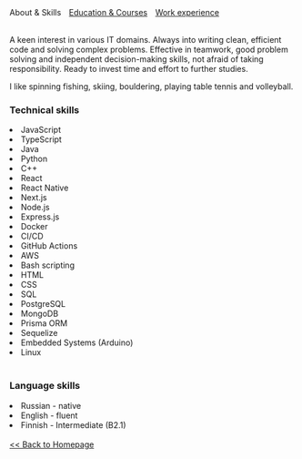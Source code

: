 <html>
    <head>
        <meta charset="UTF-8">
        <style>
            .info {
                margin-right: 10px;
            }
            a {
                text-decoration: underline;
            }
        </style>
    </head>
    <body>
        <span class="info">About & Skills</span>
        <a class="info" href="https://iuloz.github.io/education">Education & Courses</a>
        <a class="info" href="https://iuloz.github.io/experience">Work experience</a>
        <br/><br/>
        <p>
            A keen interest in various IT domains. 
            Always into writing clean, efficient code and solving complex problems. 
            Effective in teamwork, good problem solving and independent decision-making skills, 
            not afraid of taking responsibility. Ready to invest time and effort to further studies.
        </p>
        <p>I like spinning fishing, skiing, bouldering, playing table tennis and volleyball.</p>
        <h3>Technical skills</h3>
            <li>JavaScript</li>
            <li>TypeScript</li>
            <li>Java</li>
            <li>Python</li>
            <li>C++</li>
            <li>React</li>
            <li>React Native</li>
            <li>Next.js</li>
            <li>Node.js</li>
            <li>Express.js</li>
            <li>Docker</li>
            <li>CI/CD</li>
            <li>GitHub Actions</li>
            <li>AWS</li>
            <li>Bash scripting</li>
            <li>HTML</li>
            <li>CSS</li>
            <li>SQL</li>
            <li>PostgreSQL</li>
            <li>MongoDB</li>
            <li>Prisma ORM</li>
            <li>Sequelize</li>
            <li>Embedded Systems (Arduino)</li>
            <li>Linux</li>
        <br/>
        <h3>Language skills</h3>
            <li>Russian - native</li>
            <li>English - fluent</li>
            <li>Finnish - Intermediate (B2.1)</li>
        <br/>
        <a href="https://iuloz.github.io"><< Back to Homepage</a>
    </body>
</html>
